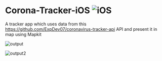 # Corona-Tracker-iOS <img src="https://img.shields.io/badge/Platform-iOS-blue" alt="iOS">

A tracker app which uses data from  this https://github.com/ExpDev07/coronavirus-tracker-api API and present it in map using Mapkit 


![output](https://user-images.githubusercontent.com/51410810/77228908-85b6fe80-6bb0-11ea-8147-cb7e8328fb78.PNG)

![output2](https://user-images.githubusercontent.com/51410810/77228910-88195880-6bb0-11ea-9a96-0d81f4a46824.PNG)
